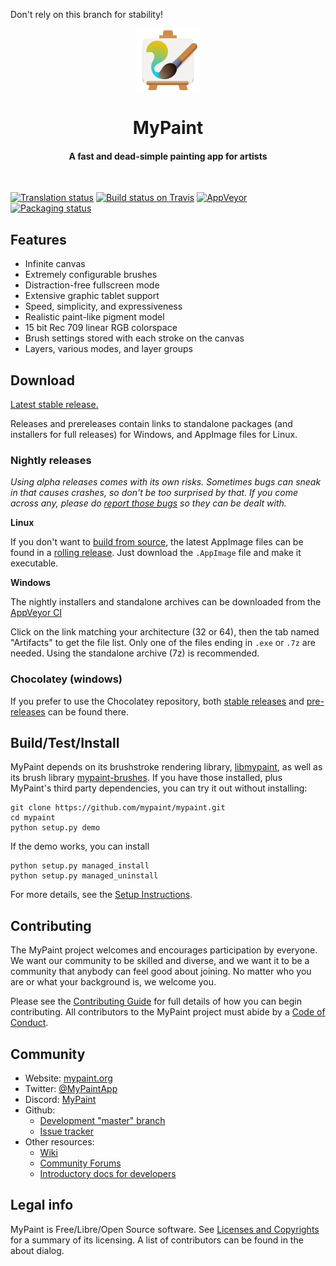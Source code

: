 Don't rely on this branch for stability!

<p align="center">
    <img src="pixmaps/mypaint_logo.png?raw=true" height="100px"/>
    <h1 align="center">MyPaint</h1>
    <h4 align="center">
      A fast and dead-simple painting app for artists
    </h4>
  <br>
</p>

[![Translation status](https://hosted.weblate.org/widgets/mypaint/-/mypaint/svg-badge.svg)](https://hosted.weblate.org/engage/mypaint/?utm_source=widget) [![Build status on Travis](https://travis-ci.org/mypaint/mypaint.svg?branch=master)](https://travis-ci.org/mypaint/mypaint) [![AppVeyor](https://ci.appveyor.com/api/projects/status/3s54192cipo2d4js/branch/master?svg=true)](https://ci.appveyor.com/project/achadwick/mypaint/branch/master) [![Packaging status](https://repology.org/badge/tiny-repos/mypaint.svg)](https://repology.org/project/mypaint/versions)


## Features

* Infinite canvas
* Extremely configurable brushes
* Distraction-free fullscreen mode
* Extensive graphic tablet support
* Speed, simplicity, and expressiveness
* Realistic paint-like pigment model
* 15 bit Rec 709 linear RGB colorspace
* Brush settings stored with each stroke on the canvas
* Layers, various modes, and layer groups

## Download

[Latest stable release.](https://github.com/mypaint/mypaint/releases/latest)

Releases and prereleases contain links to standalone packages
(and installers for full releases) for Windows, and AppImage files for Linux.

### Nightly releases

_Using alpha releases comes with its own risks.
Sometimes bugs can sneak in that causes crashes, so don't be too surprised by that.
If you come across any, please do [report those bugs][trackerlink] so they can be dealt with._

**Linux**

If you don't want to [build from source](#buildtestinstall),
the latest AppImage files can be found in a
[rolling release](https://github.com/mypaint/mypaint-appimage/releases/tag/continuous).
Just download the `.AppImage` file and make it executable.

**Windows**

The nightly installers and standalone archives can be downloaded from the
[AppVeyor CI](https://ci.appveyor.com/project/achadwick/mypaint)

Click on the link matching your architecture (32 or 64), then the tab named "Artifacts"
to get the file list. Only one of the files ending in `.exe` or `.7z` are needed.
Using the standalone archive (7z) is recommended.

### Chocolatey (windows)

If you prefer to use the Chocolatey repository, both
[stable releases][choco_prerel] and [pre-releases][choco_stable]
can be found there.

[choco_prerel]: https://chocolatey.org/packages/mypaint/
[choco_stable]: https://chocolatey.org/packages/mypaint/1.2.1

## Build/Test/Install

MyPaint depends on its brushstroke rendering library,
[libmypaint](https://github.com/mypaint/libmypaint), as well as
its brush library [mypaint-brushes](https://github.com/mypaint/mypaint-brushes).
If you have those installed, plus MyPaint's third party dependencies,
you can try it out without installing:

    git clone https://github.com/mypaint/mypaint.git
    cd mypaint
    python setup.py demo

If the demo works, you can install

    python setup.py managed_install
    python setup.py managed_uninstall

For more details, see the [Setup Instructions](BUILDING.md).

[1]:https://github.com/mypaint/libmypaint

## Contributing

The MyPaint project welcomes and encourages participation by everyone. We want our community to be skilled and diverse, and we want it to be a community that anybody can feel good about joining. No matter who you are or what your background is, we welcome you.

Please see the [Contributing Guide](CONTRIBUTING.md) for full details of how you can begin contributing.  All contributors to the MyPaint project must abide by a [Code of Conduct](CODE_OF_CONDUCT.md).

## Community

* Website: [mypaint.org](http://mypaint.org/)
* Twitter: [@MyPaintApp](https://twitter.com/MyPaintApp)
* Discord: [MyPaint](https://discord.gg/vbB434p)
* Github:
  - [Development "master" branch](https://github.com/mypaint/mypaint)
  - [Issue tracker][trackerlink]
* Other resources:
  - [Wiki](https://github.com/mypaint/mypaint/wiki)
  - [Community Forums](https://community.mypaint.org)
  - [Introductory docs for developers](https://github.com/mypaint/mypaint/wiki/Development)

## Legal info

MyPaint is Free/Libre/Open Source software.  See [Licenses and
Copyrights](Licenses.md) for a summary of its licensing.  A list of
contributors can be found in the about dialog.

[trackerlink]: https://github.com/mypaint/mypaint/issues
